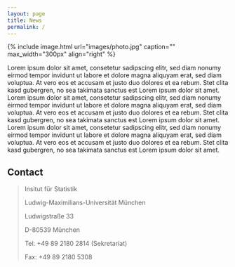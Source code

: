 ```yaml
---
layout: page
title: News
permalink: /
---
```


{% include image.html url="images/photo.jpg" caption="" max_width="300px" align="right" %}

Lorem ipsum dolor sit amet, consetetur sadipscing elitr, sed diam nonumy eirmod tempor invidunt ut labore et dolore magna aliquyam erat, sed diam voluptua. At vero eos et accusam et justo duo dolores et ea rebum. Stet clita kasd gubergren, no sea takimata sanctus est Lorem ipsum dolor sit amet. Lorem ipsum dolor sit amet, consetetur sadipscing elitr,  sed diam nonumy eirmod tempor invidunt ut labore et dolore magna aliquyam erat, sed diam voluptua. At vero eos et accusam et justo duo dolores et ea rebum. Stet clita kasd gubergren, no sea takimata sanctus est Lorem ipsum dolor sit amet. Lorem ipsum dolor sit amet, consetetur sadipscing elitr,  sed diam nonumy eirmod tempor invidunt ut labore et dolore magna aliquyam erat, sed diam voluptua. At vero eos et accusam et justo duo dolores et ea rebum. Stet clita kasd gubergren, no sea takimata sanctus est Lorem ipsum dolor sit amet.

## Contact
> Insitut für Statistik
>
> Ludwig-Maximilians-Universität München
>
> Ludwigstraße 33
>
> D-80539 München
>
>
> Tel: +49 89 2180 2814 (Sekretariat)
>
> Fax: +49 89 2180 5308

[Yavin]: https://en.wikipedia.org/wiki/Yavin
[chewy@rebel.com]: mailto:chewy@rebel.com
